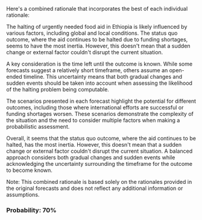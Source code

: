 Here's a combined rationale that incorporates the best of each individual rationale:

The halting of urgently needed food aid in Ethiopia is likely influenced by various factors, including global and local conditions. The status quo outcome, where the aid continues to be halted due to funding shortages, seems to have the most inertia. However, this doesn't mean that a sudden change or external factor couldn't disrupt the current situation.

A key consideration is the time left until the outcome is known. While some forecasts suggest a relatively short timeframe, others assume an open-ended timeline. This uncertainty means that both gradual changes and sudden events should be taken into account when assessing the likelihood of the halting problem being computable.

The scenarios presented in each forecast highlight the potential for different outcomes, including those where international efforts are successful or funding shortages worsen. These scenarios demonstrate the complexity of the situation and the need to consider multiple factors when making a probabilistic assessment.

Overall, it seems that the status quo outcome, where the aid continues to be halted, has the most inertia. However, this doesn't mean that a sudden change or external factor couldn't disrupt the current situation. A balanced approach considers both gradual changes and sudden events while acknowledging the uncertainty surrounding the timeframe for the outcome to become known.

Note: This combined rationale is based solely on the rationales provided in the original forecasts and does not reflect any additional information or assumptions.

### Probability: 70%